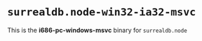 # `surrealdb.node-win32-ia32-msvc`

This is the **i686-pc-windows-msvc** binary for `surrealdb.node`
